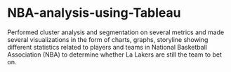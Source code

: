 # NBA-analysis-using-Tableau
Performed cluster analysis and segmentation on several metrics and made several visualizations in the form of charts, graphs, storyline showing different statistics related to players and teams in National Basketball Association (NBA) to determine whether La Lakers are still the team to bet on.
